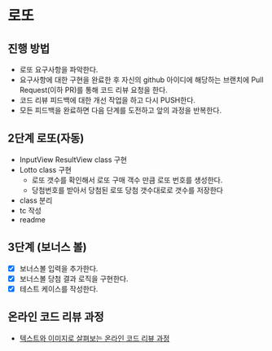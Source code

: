 # 로또
## 진행 방법
* 로또 요구사항을 파악한다.
* 요구사항에 대한 구현을 완료한 후 자신의 github 아이디에 해당하는 브랜치에 Pull Request(이하 PR)를 통해 코드 리뷰 요청을 한다.
* 코드 리뷰 피드백에 대한 개선 작업을 하고 다시 PUSH한다.
* 모든 피드백을 완료하면 다음 단계를 도전하고 앞의 과정을 반복한다.

## 2단계 로또(자동)
* InputView ResultView class 구현
* Lotto class 구현
  * 로또 갯수를 확인해서 로또 구매 객수 만큼 로또 번호를 생성한다.
  * 당첨번호를 받아서 당첨된 로또 당첨 갯수대로로 갯수를 저장한다
* class 분리
* tc 작성
* readme 

## 3단계 (보너스 볼)
- [x] 보너스볼 입력을 추가한다.
- [x] 보너스볼 당첨 결과 로직을 구현한다.
- [x] 테스트 케이스를 작성한다.

## 온라인 코드 리뷰 과정
* [텍스트와 이미지로 살펴보는 온라인 코드 리뷰 과정](https://github.com/next-step/nextstep-docs/tree/master/codereview)
